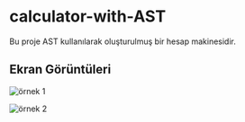 
# calculator-with-AST

Bu proje AST kullanılarak oluşturulmuş bir hesap makinesidir.

## Ekran Görüntüleri

![örnek 1](https://user-images.githubusercontent.com/69633060/228752557-eaf73c6f-1436-413f-97d3-b49ccc3b0712.jpeg)

![örnek 2](https://user-images.githubusercontent.com/69633060/228752395-69aa55b1-82b0-47db-b64c-8b41d2def821.png)

  
